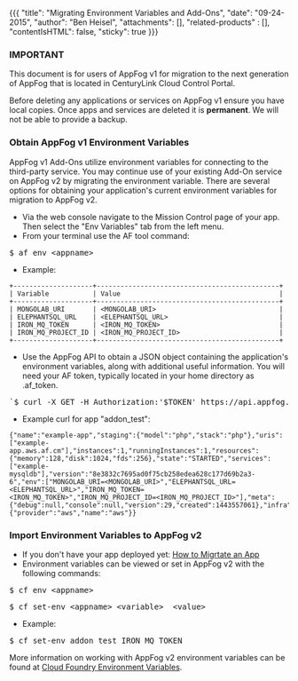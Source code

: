 {{{
  "title": "Migrating Environment Variables and Add-Ons",
  "date": "09-24-2015",
  "author": "Ben Heisel",
  "attachments": [],
  "related-products" : [],
  "contentIsHTML": false,
  "sticky": true
}}}

### IMPORTANT

This document is for users of AppFog v1 for migration to the next generation of AppFog that is located in CenturyLink Cloud Control Portal.

Before deleting any applications or services on AppFog v1 ensure you have local copies. Once apps and services are deleted it is **permanent**. We will not be able to provide a backup.

### Obtain AppFog v1 Environment Variables

AppFog v1 Add-Ons utilize environment variables for connecting to the third-party service. You may continue use of your existing Add-On service on AppFog v2 by migrating the environment variable. There are several options for obtaining your application's current environment variables for migration to AppFog v2.

* Via the web console navigate to the Mission Control page of your app. Then select the "Env Variables" tab from the left menu.
* From your terminal use the AF tool command:
<pre>$ af env &lt;appname&gt;</pre>
* Example:

```
+--------------------+----------------------------------------------+
| Variable           | Value                                        |
+--------------------+----------------------------------------------+
| MONGOLAB_URI       | <MONGOLAB_URI>                               |
| ELEPHANTSQL_URL    | <ELEPHANTSQL_URL>                            |
| IRON_MQ_TOKEN      | <IRON_MQ_TOKEN>                              |              
| IRON_MQ_PROJECT_ID | <IRON_MQ_PROJECT_ID>                         |                                         
+--------------------+----------------------------------------------+
```
* Use the AppFog API to obtain a JSON object containing the application's environment variables, along with additional useful information. You will need your AF token, typically located in your home directory as .af_token. 
<pre>`$ curl -X GET -H Authorization:'$TOKEN' https://api.appfog.com/apps/<appname>`</pre>
* Example curl for app "addon_test":

```
{"name":"example-app","staging":{"model":"php","stack":"php"},"uris":["example-app.aws.af.cm"],"instances":1,"runningInstances":1,"resources":{"memory":128,"disk":1024,"fds":256},"state":"STARTED","services":["example-mysqldb"],"version":"8e3832c7695ad0f75cb258edea628c177d69b2a3-6","env":["MONGOLAB_URI=<MONGOLAB_URI>","ELEPHANTSQL_URL=<ELEPHANTSQL_URL>","IRON_MQ_TOKEN=<IRON_MQ_TOKEN>","IRON_MQ_PROJECT_ID=<IRON_MQ_PROJECT_ID>"],"meta":{"debug":null,"console":null,"version":29,"created":1443557061},"infra":{"provider":"aws","name":"aws"}}
```

### Import Environment Variables to AppFog v2
* If you don't have your app deployed yet: [How to Migrtate an App](how-to-migrate-an-application.md)
* Environment variables can be viewed or set in AppFog v2 with the following commands:
<pre>$ cf env &lt;appname&gt;</pre>
<pre>$ cf set-env &lt;appname&gt; &lt;variable&gt;  &lt;value&gt;</pre>
* Example:
<pre>$ cf set-env addon_test IRON_MQ_TOKEN <YOUR_IRON_MQ_TOKEN></pre>
More information on working with AppFog v2 environment variables can be found at [Cloud Foundry Environment Variables](http://docs.run.pivotal.io/devguide/deploy-apps/environment-variable.html).
